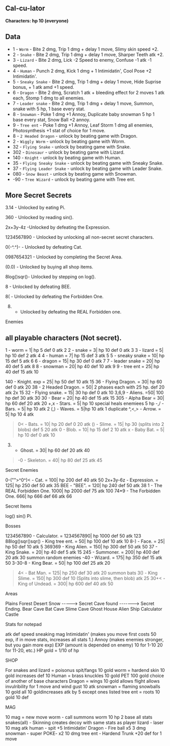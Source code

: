 ## Cal-cu-lator

**Characters: hp 10 (everyone)**

## Data
- 1 - `Worm` - Bite  2 dmg, Trip 1 dmg + delay 1 move, Slimy skin speed +2.
- 2 - `Snake` - Bite  2 dmg, Trip 1 dmg + delay 1 move, Sharper Teeth atk +2.
- 3 - `Lizard` - Bite  2 dmg, Lick -2 Speed to enemy, Confuse -1 atk -1 speed.
- 4 - `Human` - Punch 2 dmg, Kick 1 dmg + 1 Intimidatin', Cool Pose +2 Intimidatin'.
- 5 - `Sneaky Snake` - Bite  2 dmg, Trip 1 dmg + delay 1 move, Hide Suprise bonus, + 1 atk amd +1 speed.
- 6 - `Dragon` - Bite  2 dmg, Scratch 1 atk + bleeding effect for 2 moves 1 atk each, Stomp 1 dmg to all enemies.
- 7 - `Leader snake` - Bite  2 dmg, Trip 1 dmg + delay 1 move, Summon, snake with 5 hp, 1 base every stat.
- 8 - `Snowman` - Poke 1 dmg +1 Annoy, Duplicate baby snowman 5 hp 1 base every stat, Snow Ball +2 annoy.
- 9 - `Tree ent` - Poke 1 dmg +1 Annoy, Leaf Storm 1 dmg all enemies, Photosynthesis +1 stat of choice for 1 move.
- 8 - `2 Headed Dragon` - unlock by beating game with Dragon.
- 2 - `Wiggly Worm` - unlock by beating game with Worm.
- 32 - `Flying Snake` - unlock by beating game with Snake.
- 302 - `Dinosaur` - unlock by beating game with Lizard.
- 140 - `Knight` - unlock by beating game with Human.
- 35 - `Flying Sneaky Snake` - unlock by beating game with Sneaky Snake.
- 37 - `Flying Leader Snake` - unlock by beating game with Leader Snake.
- 080 - `Snow Beast` - unlock by beating game with Snowman.
- -90 - `Tree Wizard` - unlock by beating game with Tree ent.

## More Secret Secrets

3.14 - Unlocked by eating Pi.

360 - Unlocked by reading sin().

2x+3y-4z -Unlocked by defeating the Expression.

1234567890 - Unlocked by unlocking all non-secret secret characters.

0(-^.^)- - Unlocked by defeating Cat.

0987654321 - Unlocked by completing the Secret Area.

(0.0) - Unlocked by buying all shop items.

8log()sqr()- Unlocked by stepping on log().

8 - Unlocked by defeating BEE.

8( - Unlocked by defeating the Forbidden One.

8) - Unlocked by defeating the REAL Forbidden one.

Enemies

## all playable characters (Not secret).

1 - worm = 1| hp 5 def 0 atk 2
2 - snake = 3| hp 10 def 0 atk 3
3 - lizard = 5| hp 10 def 2 atk 4
4 - human = 7| hp 15 def 3 atk 5
5 - sneaky snake = 10| hp 15 def 5 atk 6
6 - dragon = 15| hp 30 def 0 atk 7
7 - leader snake = 20| hp 40 def 5 atk 8
8 - snowman = 20| hp 40 def 10 atk 9
9 - tree ent = 25| hp 40 def 15 atk 10

140 - Knight. exp = 25| hp 50 def 10 atk 15
36 - Flying Dragon. = 30| hp 60 def 0 atk 20
38 - 2 Headed Dragon. = 50| 2 phases each with 25 hp. def 20 atk 2x 15
32 - Flying snake. = 15| 30 hp def 0 atk 10
3,6,9 - Aliens. =50| 100 hp def 30 atk 30
30 - Bear = 20| hp 40 def 15 atk 15
305 - Alpha Bear = 30| hp 60 def 20 atk 20
+,x - Stars. = 5| hp 10 special heals enemiees 5 hp
-,/ - Bars. = 5| hp 10 atk 2
(,) - Waves. = 5|hp 10 atk 1 duplicate
^,<,> - Arrow. = 5| hp 10 4 atk
>0< - Bats. = 10| hp 20 def 0 20 atk
() - Slime. = 15| hp 30 (splits into 2 blobs) def 5 20 atk
0 - Blob. = 10| hp 15 def 2 10 atk
x - Baby Bat. = 5| hp 10 def 0 atk 10
3) - Ghost. = 30| hp 60 def 20 atk 40
>-0 - Skeleton. = 40| hp 80 def 25 atk 45


Secret Enemies

0-("">^0^)< - Cat. = 100| hp 200 def 40 atk 50
2x+3y-6z - Expression. = 125| hp 250 def 50 atk 35
BEE - "BEE". = 120| hp 240 def 50 atk 38
1 - The REAL Forbidden One. 1000| hp 2000 def 75 atk 100
74*9 - The Forbidden One. 666| hp 666 def 66 atk 66

Secret Items

log() 
sin() 
Pi. 

Bosses

1234567890 - Calculator. = 1234567890| hp 1000 def 50 atk 123
88log()sqr()sqr() - King tree ent. = 50| hp 100 def 10 atk 10
8-) - Face. = 25| hp 50 def 10 atk 5
369369 - King Alien. = 150| hp 300 def 50 atk 50
37 - King Snake. = 20| hp 40 def 5 atk 15
245 - Summoner. = 200| hp 400 def 20 atk 30 summon random enemies
-40 - Wizard. = 175| hp 350 def 15 atk 50
3-30-8 - King Bear. = 50| hp 100 def 25 atk 20
>4< - Bat Man. = 125| hp 250 def 30 atk 20 summon bats
3() - King Slime. = 150| hp 300 def 10 (Splits into slime, then blob) atk 25
30+< - King of Undead. = 300| hp 600 def 40  atk 50

Areas

Plains
Forest
Desert
Snow -----> Secret Cave found -------> Secret Ending.
Bear Cave
Bat Cave
Slime Cave
Ghost House
Alien Ship
Calculator Castle




Stats for notepad


atk
def
speed
sneaking
mag
Intimidatin' (makes you move first costs 50 exp, if in move stats, increases all stats 1.)
Annoy (makes enemies stronger, but you gain more exp)
EXP (amount is depended on enemy) 10 for 1-10 20 for 11-20, etc.)
HP
gold = 1/10 of hp




SHOP

For snakes and lizard = poisonus spit/fangs 10 gold
worm = hardend skin 10 gold increases def 10
Human = brass knuckles	10 gold				PET 100 gold choice of another of base characters
Dragon = wings 10 gold allows flight allows invulribility for 1 move and wind gust 10 atk
snowman = flaming snowballs 10 gold		all 10 goldincreases atk by 5 except ones listed
tree ent = roots 10 gold 10 def




MAG 

10 mag = new move worm - call summons worm 10 hp 2 base all stats
snakes(all) - Skinning creates decoy with same stats as player
lizard - laser 10 mag atk
human - spit +5 Intimidatin'
Dragon - Fire ball x5 3 dmg
snowman - super POKE- x2 10 dmg
tree ent - Hardend Trunk +20 def for 1 move
